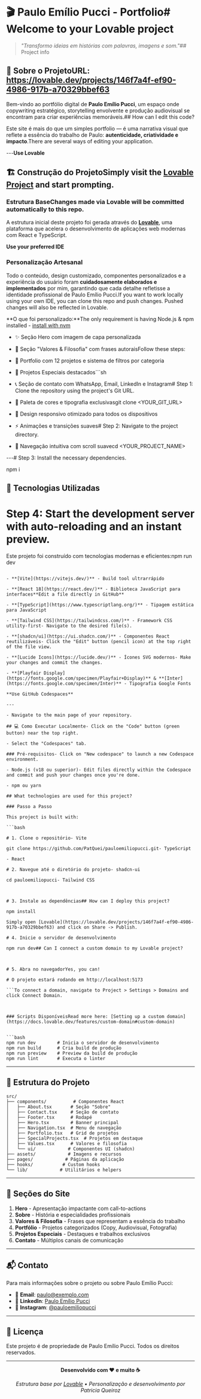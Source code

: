 # 🎬 Paulo Emílio Pucci - Portfolio# Welcome to your Lovable project

> _"Transformo ideias em histórias com palavras, imagens e som."_## Project info

## 📖 Sobre o Projeto**URL**: https://lovable.dev/projects/146f7a4f-ef90-4986-917b-a70329bbef63

Bem-vindo ao portfólio digital de **Paulo Emílio Pucci**, um espaço onde copywriting estratégico, storytelling envolvente e produção audiovisual se encontram para criar experiências memoráveis.## How can I edit this code?

Este site é mais do que um simples portfolio — é uma narrativa visual que reflete a essência do trabalho de Paulo: **autenticidade, criatividade e impacto**.There are several ways of editing your application.

---**Use Lovable**

## 🏗️ Construção do ProjetoSimply visit the [Lovable Project](https://lovable.dev/projects/146f7a4f-ef90-4986-917b-a70329bbef63) and start prompting.

### Estrutura BaseChanges made via Lovable will be committed automatically to this repo.

A estrutura inicial deste projeto foi gerada através do [**Lovable**](https://lovable.dev), uma plataforma que acelera o desenvolvimento de aplicações web modernas com React e TypeScript.

**Use your preferred IDE**

### Personalização Artesanal

Todo o conteúdo, design customizado, componentes personalizados e a experiência do usuário foram **cuidadosamente elaborados e implementados** por mim, garantindo que cada detalhe refletisse a identidade profissional de Paulo Emílio Pucci.If you want to work locally using your own IDE, you can clone this repo and push changes. Pushed changes will also be reflected in Lovable.

**O que foi personalizado:**The only requirement is having Node.js & npm installed - [install with nvm](https://github.com/nvm-sh/nvm#installing-and-updating)

- ✨ Seção Hero com imagem de capa personalizada

- 🎯 Seção "Valores & Filosofia" com frases autoraisFollow these steps:

- 📁 Portfolio com 12 projetos e sistema de filtros por categoria

- 🎨 Projetos Especiais destacados```sh

- 📞 Seção de contato com WhatsApp, Email, LinkedIn e Instagram# Step 1: Clone the repository using the project's Git URL.

- 🎨 Paleta de cores e tipografia exclusivasgit clone <YOUR_GIT_URL>

- 📱 Design responsivo otimizado para todos os dispositivos

- ⚡ Animações e transições suaves# Step 2: Navigate to the project directory.

- 🧭 Navegação intuitiva com scroll suavecd <YOUR_PROJECT_NAME>

---# Step 3: Install the necessary dependencies.

npm i

## 🚀 Tecnologias Utilizadas

# Step 4: Start the development server with auto-reloading and an instant preview.

Este projeto foi construído com tecnologias modernas e eficientes:npm run dev

````

- **[Vite](https://vitejs.dev/)** - Build tool ultrarrápido

- **[React 18](https://react.dev/)** - Biblioteca JavaScript para interfaces**Edit a file directly in GitHub**

- **[TypeScript](https://www.typescriptlang.org/)** - Tipagem estática para JavaScript

- **[Tailwind CSS](https://tailwindcss.com/)** - Framework CSS utility-first- Navigate to the desired file(s).

- **[shadcn/ui](https://ui.shadcn.com/)** - Componentes React reutilizáveis- Click the "Edit" button (pencil icon) at the top right of the file view.

- **[Lucide Icons](https://lucide.dev/)** - Ícones SVG modernos- Make your changes and commit the changes.

- **[Playfair Display](https://fonts.google.com/specimen/Playfair+Display)** & **[Inter](https://fonts.google.com/specimen/Inter)** - Tipografia Google Fonts

**Use GitHub Codespaces**

---

- Navigate to the main page of your repository.

## 💻 Como Executar Localmente- Click on the "Code" button (green button) near the top right.

- Select the "Codespaces" tab.

### Pré-requisitos- Click on "New codespace" to launch a new Codespace environment.

- Node.js (v18 ou superior)- Edit files directly within the Codespace and commit and push your changes once you're done.

- npm ou yarn

## What technologies are used for this project?

### Passo a Passo

This project is built with:

```bash

# 1. Clone o repositório- Vite

git clone https://github.com/PatQuei/pauloemiliopucci.git- TypeScript

- React

# 2. Navegue até o diretório do projeto- shadcn-ui

cd pauloemiliopucci- Tailwind CSS



# 3. Instale as dependências## How can I deploy this project?

npm install

Simply open [Lovable](https://lovable.dev/projects/146f7a4f-ef90-4986-917b-a70329bbef63) and click on Share -> Publish.

# 4. Inicie o servidor de desenvolvimento

npm run dev## Can I connect a custom domain to my Lovable project?



# 5. Abra no navegadorYes, you can!

# O projeto estará rodando em http://localhost:5173

```To connect a domain, navigate to Project > Settings > Domains and click Connect Domain.



### Scripts DisponíveisRead more here: [Setting up a custom domain](https://docs.lovable.dev/features/custom-domain#custom-domain)


```bash
npm run dev        # Inicia o servidor de desenvolvimento
npm run build      # Cria build de produção
npm run preview    # Preview da build de produção
npm run lint       # Executa o linter
````

---

## 📂 Estrutura do Projeto

```
src/
├── components/          # Componentes React
│   ├── About.tsx       # Seção "Sobre"
│   ├── Contact.tsx     # Seção de contato
│   ├── Footer.tsx      # Rodapé
│   ├── Hero.tsx        # Banner principal
│   ├── Navigation.tsx  # Menu de navegação
│   ├── Portfolio.tsx   # Grid de projetos
│   ├── SpecialProjects.tsx  # Projetos em destaque
│   ├── Values.tsx      # Valores e filosofia
│   └── ui/            # Componentes UI (shadcn)
├── assets/            # Imagens e recursos
├── pages/            # Páginas da aplicação
├── hooks/           # Custom hooks
└── lib/            # Utilitários e helpers
```

---

## 🎨 Seções do Site

1. **Hero** - Apresentação impactante com call-to-actions
2. **Sobre** - História e especialidades profissionais
3. **Valores & Filosofia** - Frases que representam a essência do trabalho
4. **Portfólio** - Projetos categorizados (Copy, Audiovisual, Fotografia)
5. **Projetos Especiais** - Destaques e trabalhos exclusivos
6. **Contato** - Múltiplos canais de comunicação

---

## 📬 Contato

Para mais informações sobre o projeto ou sobre Paulo Emílio Pucci:

- 📧 **Email**: paulo@exemplo.com
- 💼 **LinkedIn**: [Paulo Emílio Pucci](https://www.linkedin.com/in/paulo-emilio-pucci-b2863b52/)
- 📸 **Instagram**: [@pauloemiliopucci](https://www.instagram.com/pauloemiliopucci/)

---

## 📄 Licença

Este projeto é de propriedade de Paulo Emílio Pucci. Todos os direitos reservados.

---

<div align="center">

**Desenvolvido com ❤️ e muito ☕**

_Estrutura base por [Lovable](https://lovable.dev) • Personalização e desenvolvimento por Patricia Queiroz_

</div>
